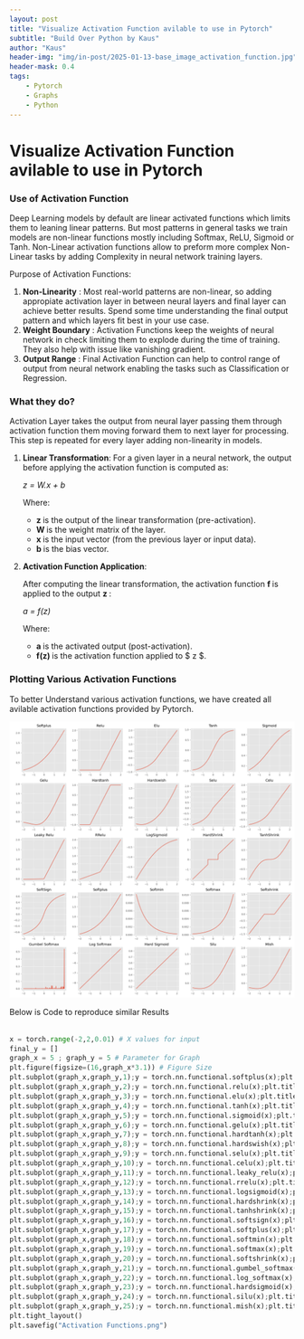 ```yaml
---
layout: post
title: "Visualize Activation Function avilable to use in Pytorch"
subtitle: "Build Over Python by Kaus"
author: "Kaus"
header-img: "img/in-post/2025-01-13-base_image_activation_function.jpg"
header-mask: 0.4
tags: 
    - Pytorch
    - Graphs
    - Python
---
```


# Visualize Activation Function avilable to use in Pytorch

### Use of Activation Function
Deep Learning models by default are linear activated functions which limits them to leaning linear patterns. But most patterns in general tasks we train models are non-linear functions mostly including Softmax, ReLU, Sigmoid or Tanh. Non-Linear activation functions allow to preform more complex Non-Linear tasks by adding Complexity in neural network training layers. 

Purpose of Activation Functions:
<ol>
  <li><b>Non-Linearity</b> : Most real-world patterns are non-linear, so adding appropiate activation layer in between neural layers and final layer can achieve better results. Spend some time understanding the final output pattern and which layers fit best in your use case.</li>
  <li><b>Weight Boundary</b> : Activation Functions keep the weights of neural network in check limiting them to explode during the time of training. They also help with issue like vanishing gradient. </li>
  <li><b>Output Range</b> : Final Activation Function can help to control range of output from neural network enabling the tasks such as Classification or Regression. </li>
</ol>

### What they do?
Activation Layer takes the output from neural layer passing them through activation function them moving forward them to next layer for processing. This step is repeated for every layer adding non-linearity in models.

1. **Linear Transformation**:
For a given layer in a neural network, the output before applying the activation function is computed as:



   <i>z = W.x + b </i>


   Where:
   - <b> z </b> is the output of the linear transformation (pre-activation).
   - <b> W </b> is the weight matrix of the layer.
   - <b> x </b> is the input vector (from the previous layer or input data).
   - <b> b </b> is the bias vector.


2. **Activation Function Application**:

   After computing the linear transformation, the activation function <b> f </b> is applied to the output <b> z </b>:

    <i>  a = f(z) </i>

   Where:
   - <b> a </b> is the activated output (post-activation).
   - <b> f(z) </b> is the activation function applied to $ z $.


### Plotting Various Activation Functions
To better Understand various activation functions, we have created all avilable activation functions provided by Pytorch.

![Activation Function Graphs](https://raw.githubusercontent.com/kaus98/kaus98.github.io/refs/heads/master/img/in-post/2025-01-13-ActivationFunctions.png)


Below is Code to reproduce similar Results
``` python

x = torch.range(-2,2,0.01) # X values for input
final_y = []
graph_x = 5 ; graph_y = 5 # Parameter for Graph
plt.figure(figsize=(16,graph_x*3.1)) # Figure Size
plt.subplot(graph_x,graph_y,1);y = torch.nn.functional.softplus(x);plt.title('Softplus');plt.plot(x.numpy() , y.numpy()); final_y.append(y);
plt.subplot(graph_x,graph_y,2);y = torch.nn.functional.relu(x);plt.title('Relu');plt.plot(x.numpy() , y.numpy()); final_y.append(y);
plt.subplot(graph_x,graph_y,3);y = torch.nn.functional.elu(x);plt.title('Elu');plt.plot(x.numpy() , y.numpy()); final_y.append(y);
plt.subplot(graph_x,graph_y,4);y = torch.nn.functional.tanh(x);plt.title('Tanh');plt.plot(x.numpy() , y.numpy()); final_y.append(y);
plt.subplot(graph_x,graph_y,5);y = torch.nn.functional.sigmoid(x);plt.title('Sigmoid');plt.plot(x.numpy() , y.numpy()); final_y.append(y);
plt.subplot(graph_x,graph_y,6);y = torch.nn.functional.gelu(x);plt.title('Gelu');plt.plot(x.numpy() , y.numpy()); final_y.append(y);
plt.subplot(graph_x,graph_y,7);y = torch.nn.functional.hardtanh(x);plt.title('Hardtanh');plt.plot(x.numpy() , y.numpy()); final_y.append(y);
plt.subplot(graph_x,graph_y,8);y = torch.nn.functional.hardswish(x);plt.title('Hardswish');plt.plot(x.numpy() , y.numpy()); final_y.append(y);
plt.subplot(graph_x,graph_y,9);y = torch.nn.functional.selu(x);plt.title('Selu');plt.plot(x.numpy() , y.numpy()); final_y.append(y);
plt.subplot(graph_x,graph_y,10);y = torch.nn.functional.celu(x);plt.title('Celu');plt.plot(x.numpy() , y.numpy()); final_y.append(y);
plt.subplot(graph_x,graph_y,11);y = torch.nn.functional.leaky_relu(x);plt.title('Leaky Relu');plt.plot(x.numpy() , y.numpy()); final_y.append(y);
plt.subplot(graph_x,graph_y,12);y = torch.nn.functional.rrelu(x);plt.title('RRelu');plt.plot(x.numpy() , y.numpy()); final_y.append(y);
plt.subplot(graph_x,graph_y,13);y = torch.nn.functional.logsigmoid(x);plt.title('LogSigmoid');plt.plot(x.numpy() , y.numpy()); final_y.append(y);
plt.subplot(graph_x,graph_y,14);y = torch.nn.functional.hardshrink(x);plt.title('HardShrink');plt.plot(x.numpy() , y.numpy()); final_y.append(y);
plt.subplot(graph_x,graph_y,15);y = torch.nn.functional.tanhshrink(x);plt.title('TanhShrink');plt.plot(x.numpy() , y.numpy()); final_y.append(y);
plt.subplot(graph_x,graph_y,16);y = torch.nn.functional.softsign(x);plt.title('SoftSign');plt.plot(x.numpy() , y.numpy()); final_y.append(y);
plt.subplot(graph_x,graph_y,17);y = torch.nn.functional.softplus(x);plt.title('Softplus');plt.plot(x.numpy() , y.numpy()); final_y.append(y);
plt.subplot(graph_x,graph_y,18);y = torch.nn.functional.softmin(x);plt.title('Softmin');plt.plot(x.numpy() , y.numpy()); final_y.append(y);
plt.subplot(graph_x,graph_y,19);y = torch.nn.functional.softmax(x);plt.title('Softmax');plt.plot(x.numpy() , y.numpy()); final_y.append(y);
plt.subplot(graph_x,graph_y,20);y = torch.nn.functional.softshrink(x);plt.title('Softshrink');plt.plot(x.numpy() , y.numpy()); final_y.append(y);
plt.subplot(graph_x,graph_y,21);y = torch.nn.functional.gumbel_softmax(x);plt.title('Gumbel Softmax');plt.plot(x.numpy() , y.numpy()); final_y.append(y);
plt.subplot(graph_x,graph_y,22);y = torch.nn.functional.log_softmax(x);plt.title('Log Softmax');plt.plot(x.numpy() , y.numpy()); final_y.append(y);
plt.subplot(graph_x,graph_y,23);y = torch.nn.functional.hardsigmoid(x);plt.title('Hard Sigmoid');plt.plot(x.numpy() , y.numpy()); final_y.append(y);
plt.subplot(graph_x,graph_y,24);y = torch.nn.functional.silu(x);plt.title('Silu');plt.plot(x.numpy() , y.numpy()); final_y.append(y);
plt.subplot(graph_x,graph_y,25);y = torch.nn.functional.mish(x);plt.title('Mish');plt.plot(x.numpy() , y.numpy()); final_y.append(y);
plt.tight_layout()
plt.savefig("Activation Functions.png")
```

